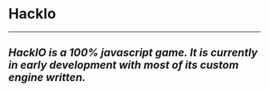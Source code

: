 # HackIo
---
_HackIO is a 100% javascript game.
It is currently in early development with most of its custom engine written._
---




